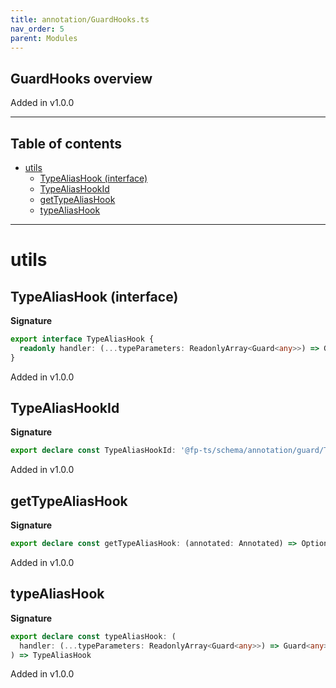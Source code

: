```yaml
---
title: annotation/GuardHooks.ts
nav_order: 5
parent: Modules
---
```


## GuardHooks overview

Added in v1.0.0

---

<h2 class="text-delta">Table of contents</h2>

- [utils](#utils)
  - [TypeAliasHook (interface)](#typealiashook-interface)
  - [TypeAliasHookId](#typealiashookid)
  - [getTypeAliasHook](#gettypealiashook)
  - [typeAliasHook](#typealiashook)

---

# utils

## TypeAliasHook (interface)

**Signature**

```ts
export interface TypeAliasHook {
  readonly handler: (...typeParameters: ReadonlyArray<Guard<any>>) => Guard<any>
}
```

Added in v1.0.0

## TypeAliasHookId

**Signature**

```ts
export declare const TypeAliasHookId: '@fp-ts/schema/annotation/guard/TypeAliasHook'
```

Added in v1.0.0

## getTypeAliasHook

**Signature**

```ts
export declare const getTypeAliasHook: (annotated: Annotated) => Option<TypeAliasHook>
```

Added in v1.0.0

## typeAliasHook

**Signature**

```ts
export declare const typeAliasHook: (
  handler: (...typeParameters: ReadonlyArray<Guard<any>>) => Guard<any>
) => TypeAliasHook
```

Added in v1.0.0
